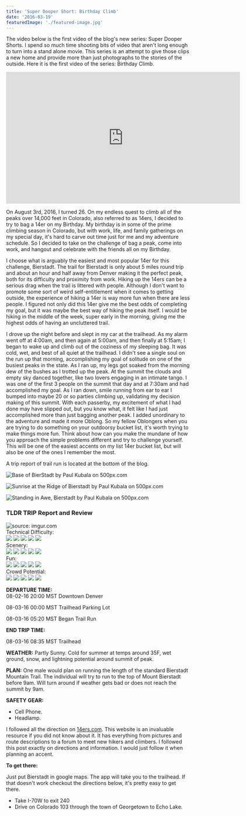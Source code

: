 ```yaml
---
title: 'Super Dooper Short: Birthday Climb'
date: '2016-03-19'
featuredImage: './featured-image.jpg'
---
```


<!--Landscape-->
<p>The video below is the first video of the blog's new series: Super Dooper Shorts. I spend so much time shooting bits of video that aren't long enough to turn into a stand alone movie. This series is an attempt to give those clips a new home and provide more than just photographs to the stories of the outside. Here it is the first video of the series: Birthday Climb.</p>
<div class='picture-container cover'>
<iframe src="https://player.vimeo.com/video/324462126" width="640" height="360" frameborder="0" webkitallowfullscreen mozallowfullscreen allowfullscreen></iframe>
</div>

<p>On August 3rd, 2016, I turned 26. On my endless quest to climb all of the peaks over 14,000 feet in Colorado, also referred to as 14ers, I decided to try to bag a 14er on my Birthday. My birthday is in some of the prime climbing season in Colorado, but with work, life, and family gatherings on my special day, it's hard to carve out time just for me and my adventure schedule. So I decided to take on the challenge of bag a peak, come into work, and hangout and celebrate with the friends all on my Birthday.</p>

<p>I choose what is arguably the easiest and most popular 14er for this challenge, Bierstadt. The trail for Bierstadt is only about 5 miles round trip and about an hour and half away from Denver making it the perfect peak, both for its difficulty and proximity from work. Hiking up the 14ers can be a serious drag when the trail is littered with people. Although I don't want to promote some sort of weird self-entitlement when it comes to getting outside, the experience of hiking a 14er is way more fun when there are less people. I figured not only did this 14er give me the best odds of completing my goal, but it was maybe the best way of hiking the peak itself. I would be hiking in the middle of the week, super early in the morning, giving me the highest odds of having an uncluttered trail.</p>

<p> I drove up the night before and slept in my car at the trailhead. As my alarm went off at 4:00am, and then again at 5:00am, and then finally at 5:15am; I began to wake up and climb out of the coziness of my sleeping bag. It was cold, wet, and best of all quiet at the trailhead. I didn't see a single soul on the run up that morning, accomplishing my goal of solitude on one of the busiest peaks in the state. As I ran up, my legs got soaked from the morning dew of the bushes as I trotted up the peak. At the summit the clouds and empty sky danced together, like two lovers engaging in an intimate tango. I was one of the first 3 people on the summit that day and at 7:30am and had accomplished my goal. As I ran down, smile running from ear to ear I bumped into maybe 20 or so parties climbing up, validating my decision making of this summit. With each passerby, my excitement of what I had done may have slipped out, but you know what, it felt like I had just accomplished more than just bagging another peak. I added unordinary to the adventure and made it more Oblong. So my fellow Oblongers when you are trying to do something on your outdoorsy bucket list, it's worth trying to make things more fun. Think about how can you make the mundane of how you approach the simple problems different and try to challenge yourself. This will be one of the easiest accents on my list 14er bucket list, but will also be one of the ones I remember the most.</p>

<p>A trip report of trail run is located at the bottom of the blog.</p>
<div class='picture-container'>
  <p>
    <img src='https://drscdn.500px.org/photo/222584957/m%3D900/v2?user_id=9643357&webp=true&sig=3a0ceee99ed0d8fdc7d6b1ef02ffb518140908030b861d29ef6067092613d395' alt='Base of BierStadt by Paul Kubala on 500px.com'>
  </p>
  <a href='https://500px.com/photo/222584957/base-of-bierstadt-by-paul-kubala' alt='Base of BierStadt by Paul Kubala on 500px.com'></a>
</div>

<div class='picture-container'>
  <p>
    <img src='https://drscdn.500px.org/photo/222584937/m%3D900/v2?user_id=9643357&webp=true&sig=0409483796b100dc10f67cde15fe61d07a2abe76217b074d257b8eeb607888b7' alt='Sunrise at the Ridge of Bierstadt by Paul Kubala on 500px.com'>
  </p>
  <a href='https://500px.com/photo/222584937/sunrise-at-the-ridge-of-bierstadt-by-paul-kubala' alt='Sunrise at the Ridge of Bierstadt by Paul Kubala on 500px.com'></a>
</div>
<div class='picture-container'>
  <p>
    <img src='https://drscdn.500px.org/photo/222584935/m%3D900/v2?user_id=9643357&webp=true&sig=10fec4f1e4f41a6884f75d9d854d2fb9a183a729844a9971257ddec157be8fb5' alt='Standing in Awe, Bierstadt by Paul Kubala on 500px.com'>
  </p>
  <a href='https://500px.com/photo/222584935/standing-in-awe-bierstadt-by-paul-kubala' alt='Standing in Awe, Bierstadt by Paul Kubala on 500px.com'></a>
</div>

<h3>TLDR TRIP Report and Review</h3>
    <div class="topo-map-horizontal">
      <img src="https://i.imgur.com/VpLXRAa.jpg" title="source: imgur.com" />
    </div>

<div class="ratting-grid">
 <div class="col">
   Technical Difficulty:
 </div>
 <div class="col">
   <img src="https://i.imgur.com/BbRJqcu.png" />
   <img src="https://i.imgur.com/YG99sE7.png" />
   <img src="https://i.imgur.com/YG99sE7.png" />
   <img src="https://i.imgur.com/YG99sE7.png" />
   <img src="https://i.imgur.com/YG99sE7.png" />
 </div>
</div>

<div class="ratting-grid">
 <div class="col">
 Scenery:
 </div>
 <div class="col">
   <img src="https://i.imgur.com/BbRJqcu.png" />
   <img src="https://i.imgur.com/BbRJqcu.png" />
   <img src="https://i.imgur.com/BbRJqcu.png" />
   <img src="https://i.imgur.com/BbRJqcu.png" />
   <img src="https://i.imgur.com/YG99sE7.png" />
 </div>
</div>

<div class="ratting-grid">
 <div class="col">
   Fun:
 </div>
 <div class="col">
   <img src="https://i.imgur.com/BbRJqcu.png" />
   <img src="https://i.imgur.com/BbRJqcu.png" />
   <img src="https://i.imgur.com/BbRJqcu.png" />
   <img src="https://i.imgur.com/BbRJqcu.png" />
   <img src="https://i.imgur.com/BbRJqcu.png" />
 </div>
</div>

<div class="ratting-grid">
 <div class="col">
 Crowd Potential:
 </div>
 <div class="col">
   <img src="https://i.imgur.com/BbRJqcu.png" />
   <img src="https://i.imgur.com/BbRJqcu.png" />
   <img src="https://i.imgur.com/BbRJqcu.png" />
   <img src="https://i.imgur.com/BbRJqcu.png" />
   <img src="https://i.imgur.com/BbRJqcu.png" />
 </div>
</div>

<div class="chunk">

**DEPARTURE TIME:**  
08-02-16 20:00 MST Downtown Denver

08-03-16 00:00 MST Trailhead Parking Lot

08-03-16 05:20 MST Began Trail Run

</div>

<div class="chunk">

**END TRIP TIME:**

08-03-16 08:35 MST Trailhead

</div>
<div class="chunk">

**WEATHER:** Partly Sunny. Cold for summer at temps around 35F, wet ground, snow, and lightning potential around summit of peak.

</div>

<div class="chunk">

**PLAN:** One male would plan on running the length of the standard Bierstadt Mountain Trail. The individual will try to run to the top of Mount Bierstadt before 9am. Will turn around if weather gets bad or does not reach the summit by 9am.

</div>

<div class="chunk">

**SAFETY GEAR:**

- Cell Phone.
- Headlamp.
    </div>

I followed all the direction on [14ers.com](https://www.14ers.com/route.php?route=evan2&peak=Evans+and+Bierstadt). This website is an invaluable resource if you did not know about it. It has everything from pictures and route descriptions to a forum to meet new hikers and climbers. I followed this post exactly on directions and information. I would just follow it when planning an accent.

**To get there:**

Just put Bierstadt in google maps. The app will take you to the trailhead. If that doesn't work checkout the directions below, it's pretty easy to get there.

- Take I-70W to exit 240
- Drive on Colorado 103 through the town of Georgetown to Echo Lake.
